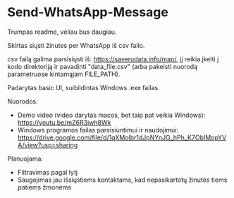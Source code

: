 # Send-WhatsApp-Message

Trumpas readme, vėliau bus daugiau.

Skirtas siųsti žinutes per WhatsApp iš csv failo.

csv failą galima parsisiųsti iš: https://saverudata.info/map/, jį reikia įkelti į kodo direktoriją ir pavadinti "data_file.csv" (arba pakeisti nuorodą parametruose kintamąjam FILE_PATH).


Padarytas basic UI, suibildintas Windows .exe failas.

Nuorodos:
 * Demo video (video darytas macos, bet taip pat veikia Windows): https://youtu.be/mZ6R3iwh8Wk
 * Windows programos failas parsisiuntimui ir naudojimui: https://drive.google.com/file/d/1qXMolbr1dJpNYnJG_hPh_K7ObIMopYVA/view?usp=sharing



Planuojama:
 * Filtravimas pagal lytį
 * Saugojimas jau išsiųstiems kontaktams, kad nepasikartotų žinutės tiems patiems žmonėms
 

